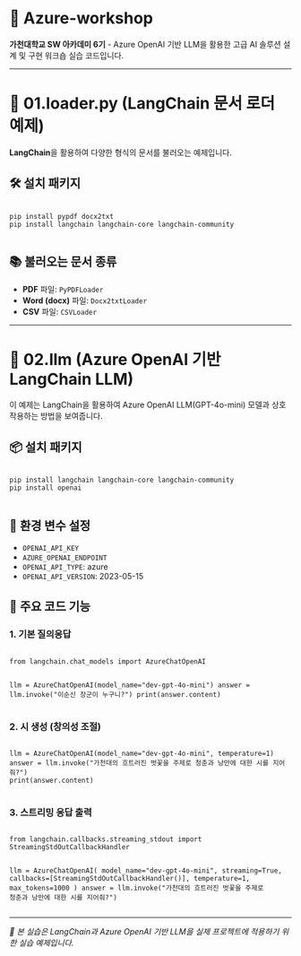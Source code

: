 <!DOCTYPE html>
<html lang="ko">
<head>
  <meta charset="UTF-8">
</head>
<body>

  <h1>🚀 Azure-workshop</h1>
  <p><strong>가천대학교 SW 아카데미 6기</strong> - Azure OpenAI 기반 LLM을 활용한 고급 AI 솔루션 설계 및 구현 워크숍 실습 코드입니다.</p>
  <hr />

  <h1> 📄 01.loader.py (LangChain 문서 로더 예제)</h1>
  <p><strong>LangChain</strong>을 활용하여 다양한 형식의 문서를 불러오는 예제입니다.</p>

  <h2>🛠️ 설치 패키지</h2>
  <pre><code>
pip install pypdf docx2txt
pip install langchain langchain-core langchain-community
  </code></pre>

  <h2>📚 불러오는 문서 종류</h2>
  <ul>
    <li><strong>PDF</strong> 파일: <code>PyPDFLoader</code></li>
    <li><strong>Word (docx)</strong> 파일: <code>Docx2txtLoader</code></li>
    <li><strong>CSV</strong> 파일: <code>CSVLoader</code></li>
  </ul>

  <hr />

  <h1> 🤖 02.llm (Azure OpenAI 기반 LangChain LLM)</h1>
  <p>이 예제는 LangChain을 활용하여 Azure OpenAI LLM(GPT-4o-mini) 모델과 상호작용하는 방법을 보여줍니다.</p>

  <h2>📦 설치 패키지</h2>
  <pre><code>
pip install langchain langchain-core langchain-community
pip install openai
  </code></pre>

  <h2>🔐 환경 변수 설정</h2>
  <ul>
    <li><code>OPENAI_API_KEY</code></li>
    <li><code>AZURE_OPENAI_ENDPOINT</code></li>
    <li><code>OPENAI_API_TYPE</code>: azure</li>
    <li><code>OPENAI_API_VERSION</code>: 2023-05-15</li>
  </ul>

  <h2>🧪 주요 코드 기능</h2>

  <h3>1. 기본 질의응답</h3>
  <pre><code>
from langchain.chat_models import AzureChatOpenAI

llm = AzureChatOpenAI(model_name="dev-gpt-4o-mini")
answer = llm.invoke("이순신 장군이 누구니?")
print(answer.content)
  </code></pre>

  <h3>2. 시 생성 (창의성 조절)</h3>
  <pre><code>
llm = AzureChatOpenAI(model_name="dev-gpt-4o-mini", temperature=1)
answer = llm.invoke("가천대의 흐트러진 벗꽃을 주제로 청춘과 낭만에 대한 시를 지어줘?")
print(answer.content)
  </code></pre>

  <h3>3. 스트리밍 응답 출력</h3>
  <pre><code>
from langchain.callbacks.streaming_stdout import StreamingStdOutCallbackHandler

llm = AzureChatOpenAI(
    model_name="dev-gpt-4o-mini",
    streaming=True,
    callbacks=[StreamingStdOutCallbackHandler()],
    temperature=1,
    max_tokens=1000
)
answer = llm.invoke("가천대의 흐트러진 벗꽃을 주제로 청춘과 낭만에 대한 시를 지어줘?")
  </code></pre>

  <hr />
  <p><em>📌 본 실습은 LangChain과 Azure OpenAI 기반 LLM을 실제 프로젝트에 적용하기 위한 실습 예제입니다.</em></p>

</body>
</html>
